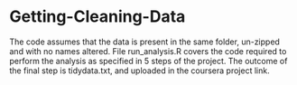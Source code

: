 # Getting-Cleaning-Data
The code assumes that the data is present in the same folder, un-zipped and with no names altered.
File run_analysis.R covers the code required to perform the analysis as specified in 5 steps of the project.
The outcome of the final step is tidydata.txt, and uploaded in the coursera project link.
